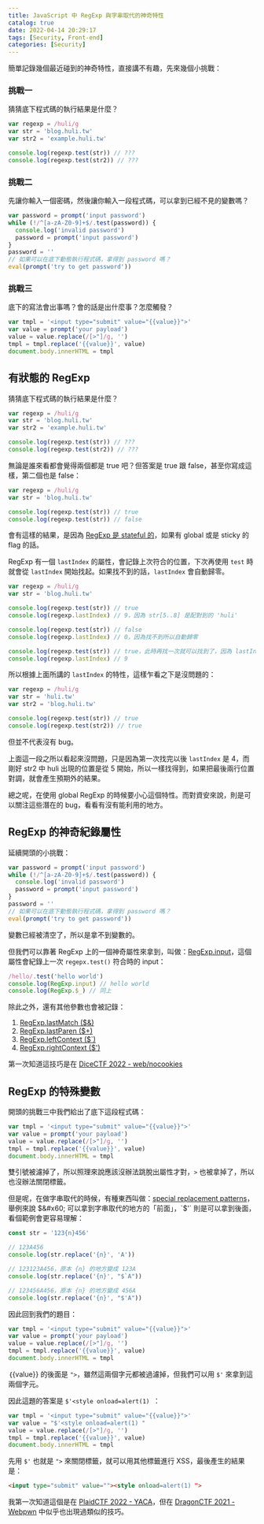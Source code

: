 ```yaml
---
title: JavaScript 中 RegExp 與字串取代的神奇特性
catalog: true
date: 2022-04-14 20:29:17
tags: [Security, Front-end]
categories: [Security]
---
```


簡單記錄幾個最近碰到的神奇特性，直接講不有趣，先來幾個小挑戰：

<!-- more -->

### 挑戰一

猜猜底下程式碼的執行結果是什麼？

``` js
var regexp = /huli/g
var str = 'blog.huli.tw'
var str2 = 'example.huli.tw'

console.log(regexp.test(str)) // ???
console.log(regexp.test(str2)) // ???
```

### 挑戰二

先讓你輸入一個密碼，然後讓你輸入一段程式碼，可以拿到已經不見的變數嗎？

``` js
var password = prompt('input password')
while (!/^[a-zA-Z0-9]+$/.test(password)) {
  console.log('invalid password')
  password = prompt('input password')
}
password = ''
// 如果可以在底下動態執行程式碼，拿得到 password 嗎？
eval(prompt('try to get password'))
```

### 挑戰三

底下的寫法會出事嗎？會的話是出什麼事？怎麼觸發？

``` js
var tmpl = '<input type="submit" value="{{value}}">'
var value = prompt('your payload')
value = value.replace(/[>"]/g, '')
tmpl = tmpl.replace('{{value}}', value)
document.body.innerHTML = tmpl
```

## 有狀態的 RegExp

猜猜底下程式碼的執行結果是什麼？

``` js
var regexp = /huli/g
var str = 'blog.huli.tw'
var str2 = 'example.huli.tw'

console.log(regexp.test(str)) // ???
console.log(regexp.test(str2)) // ???
```

無論是誰來看都會覺得兩個都是 true 吧？但答案是 true 跟 false，甚至你寫成這樣，第二個也是 false：

``` js
var regexp = /huli/g
var str = 'blog.huli.tw'

console.log(regexp.test(str)) // true
console.log(regexp.test(str)) // false
```

會有這樣的結果，是因為 [RegExp 是 stateful 的](https://developer.mozilla.org/en-US/docs/Web/JavaScript/Reference/Global_Objects/RegExp/test)，如果有 global 或是 sticky 的 flag 的話。

RegExp 有一個 `lastIndex` 的屬性，會記錄上次符合的位置，下次再使用 `test` 時就會從 `lastIndex` 開始找起。如果找不到的話，`lastIndex` 會自動歸零。

``` js
var regexp = /huli/g
var str = 'blog.huli.tw'

console.log(regexp.test(str)) // true
console.log(regexp.lastIndex) // 9，因為 str[5..8] 是配對到的 'huli' 

console.log(regexp.test(str)) // false
console.log(regexp.lastIndex) // 0，因為找不到所以自動歸零

console.log(regexp.test(str)) // true，此時再找一次就可以找到了，因為 lastIndex 是 0
console.log(regexp.lastIndex) // 9
```

所以根據上面所講的 `lastIndex` 的特性，這樣乍看之下是沒問題的：

``` js
var regexp = /huli/g
var str = 'huli.tw' 
var str2 = 'blog.huli.tw'

console.log(regexp.test(str)) // true
console.log(regexp.test(str2)) // true
```

但並不代表沒有 bug。

上面這一段之所以看起來沒問題，只是因為第一次找完以後 `lastIndex` 是 4，而剛好 str2 中 huli 出現的位置是從 5 開始，所以一樣找得到，如果把最後兩行位置對調，就會產生預期外的結果。

總之呢，在使用 global RegExp 的時候要小心這個特性。而對資安來說，則是可以關注這些潛在的 bug，看看有沒有能利用的地方。

## RegExp 的神奇紀錄屬性

延續開頭的小挑戰：

``` js
var password = prompt('input password')
while (!/^[a-zA-Z0-9]+$/.test(password)) {
  console.log('invalid password')
  password = prompt('input password')
}
password = ''
// 如果可以在底下動態執行程式碼，拿得到 password 嗎？
eval(prompt('try to get password'))
```

變數已經被清空了，所以是拿不到變數的。

但我們可以靠著 RegExp 上的一個神奇屬性來拿到，叫做：[RegExp.input](https://developer.mozilla.org/en-US/docs/Web/JavaScript/Reference/Global_Objects/RegExp/input)，這個屬性會紀錄上一次 `regepx.test()` 符合時的 input：

``` js
/hello/.test('hello world')
console.log(RegExp.input) // hello world
console.log(RegExp.$_) // 同上
```

除此之外，還有其他參數也會被記錄：

1. [RegExp.lastMatch ($&)](https://developer.mozilla.org/en-US/docs/Web/JavaScript/Reference/Global_Objects/RegExp/lastMatch)
2. [RegExp.lastParen ($+)](https://developer.mozilla.org/en-US/docs/Web/JavaScript/Reference/Global_Objects/RegExp/lastParen)
3. [RegExp.leftContext ($`)](https://developer.mozilla.org/en-US/docs/Web/JavaScript/Reference/Global_Objects/RegExp/leftContext)
4. [RegExp.rightContext ($')](https://developer.mozilla.org/en-US/docs/Web/JavaScript/Reference/Global_Objects/RegExp/rightContext)

第一次知道這技巧是在 [DiceCTF 2022 - web/nocookies](https://blog.huli.tw/2022/02/08/what-i-learned-from-dicectf-2022/)

## RegExp 的特殊變數

開頭的挑戰三中我們給出了底下這段程式碼：

``` js
var tmpl = '<input type="submit" value="{{value}}">'
var value = prompt('your payload')
value = value.replace(/[>"]/g, '')
tmpl = tmpl.replace('{{value}}', value)
document.body.innerHTML = tmpl
```

雙引號被濾掉了，所以照理來說應該沒辦法跳脫出屬性才對，`>` 也被拿掉了，所以也沒辦法關閉標籤。


但是呢，在做字串取代的時候，有種東西叫做：[special replacement patterns](https://developer.mozilla.org/en-US/docs/Web/JavaScript/Reference/Global_Objects/String/replace#specifying_a_string_as_a_parameter)，舉例來說 $&#x60; 可以拿到字串取代的地方的「前面」，`$'` 則是可以拿到後面，看個範例會更容易理解：

``` js
const str = '123{n}456'

// 123A456
console.log(str.replace('{n}', 'A'))

// 123123A456，原本 {n} 的地方變成 123A
console.log(str.replace('{n}', "$`A"))

// 123456A456，原本 {n} 的地方變成 456A
console.log(str.replace('{n}', "$'A"))
```

因此回到我們的題目：

``` js
var tmpl = '<input type="submit" value="{{value}}">'
var value = prompt('your payload')
value = value.replace(/[>"]/g, '')
tmpl = tmpl.replace('{{value}}', value)
document.body.innerHTML = tmpl
```

｛{value}} 的後面是 `">`，雖然這兩個字元都被過濾掉，但我們可以用 `$'` 來拿到這兩個字元。

因此這題的答案是 `$'<style onload=alert(1) `：

``` js
var tmpl = '<input type="submit" value="{{value}}">'
var value = "$'<style onload=alert(1) "
value = value.replace(/[>"]/g, '')
tmpl = tmpl.replace('{{value}}', value)
document.body.innerHTML = tmpl
```

先用 `$'` 也就是 `">` 來關閉標籤，就可以用其他標籤進行 XSS，最後產生的結果是：

``` html
<input type="submit" value=""><style onload=alert(1) ">
```

我第一次知道這個是在 [PlaidCTF 2022 - YACA](https://gitea.nitowa.xyz/nitowa/PlaidCTF-YACA)，但在 [DragonCTF 2021 - Webpwn](https://balsn.tw/ctf_writeup/20211127-dragonctf2021/#webpwn) 中似乎也出現過類似的技巧。